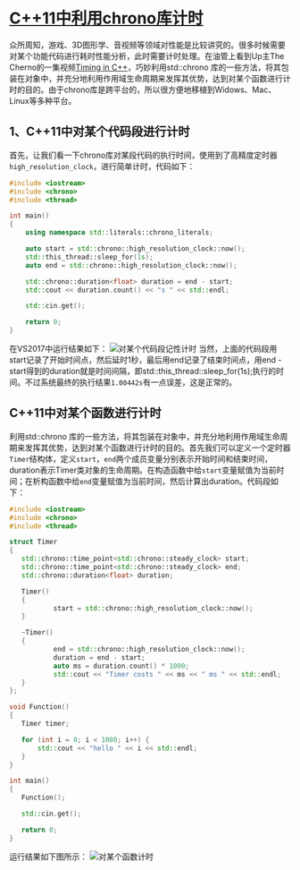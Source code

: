  # [C++11中利用chrono库计时](https://ccf19881030.blog.csdn.net/article/details/132484165)
   众所周知，游戏、3D图形学、音视频等领域对性能是比较讲究的。很多时候需要对某个功能代码进行耗时性能分析，此时需要计时处理。在油管上看到Up主The Cherno的一集视频[Timing in C++]( https://www.youtube.com/watch?v=oEx5vGNFrLk)，巧妙利用std::chrono 库的一些方法，将其包装在对象中，并充分地利用作用域生命周期来发挥其优势，达到对某个函数进行计时的目的。由于chrono库是跨平台的，所以很方便地移植到Widows、Mac、Linux等多种平台。
 
## 1、C++11中对某个代码段进行计时
首先，让我们看一下chrono库对某段代码的执行时间，使用到了高精度定时器`high_resolution_clock`，进行简单计时，代码如下：
```cpp
#include <iostream>
#include <chrono>
#include <thread>

int main()
{
	using namespace std::literals::chrono_literals;

	auto start = std::chrono::high_resolution_clock::now();
	std::this_thread::sleep_for(1s);
	auto end = std::chrono::high_resolution_clock::now();

	std::chrono::duration<float> duration = end - start;
	std::cout << duration.count() << "s " << std::endl;

	std::cin.get();

	return 0;
}
```
在VS2017中运行结果如下：
![对某个代码段记性计时](https://img-blog.csdnimg.cn/c98909a81e214529a80873fa4b399d6d.png)
当然，上面的代码段用start记录了开始时间点，然后延时1秒，最后用end记录了结束时间点，用end -start得到的duration就是时间间隔，即std::this_thread::sleep_for(1s);执行的时间。不过系统最终的执行结果`1.00442s`有一点误差，这是正常的。

## C++11中对某个函数进行计时
利用std::chrono 库的一些方法，将其包装在对象中，并充分地利用作用域生命周期来发挥其优势，达到对某个函数进行计时的目的。首先我们可以定义一个定时器`Timer`结构体，定义`start`，`end`两个成员变量分别表示开始时间和结束时间，duration表示Timer类对象的生命周期。在构造函数中给`start`变量赋值为当前时间；在析构函数中给`end`变量赋值为当前时间，然后计算出duration。代码段如下：
 ```cpp
 #include <iostream>
#include <chrono>
#include <thread>

struct Timer
{
	std::chrono::time_point<std::chrono::steady_clock> start;
	std::chrono::time_point<std::chrono::steady_clock> end;
	std::chrono::duration<float> duration;

	Timer()
	{
			start = std::chrono::high_resolution_clock::now();
	}

	~Timer()
	{
			end = std::chrono::high_resolution_clock::now();
			duration = end - start;
			auto ms = duration.count() * 1000;
			std::cout << "Timer costs " << ms << " ms " << std::endl;
	}
};

void Function()
{
	Timer timer;

	for (int i = 0; i < 1000; i++) {
		std::cout << "hello " << i << std::endl;
	}
}

int main()
{
	Function();

	std::cin.get();

	return 0;
}
```

运行结果如下图所示：
![对某个函数计时](https://img-blog.csdnimg.cn/5a12e7be495d45f0bb551f3d2fe29aaf.png)

